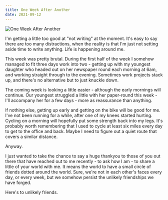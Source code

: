 ```yaml
---
title: One Week After Another
date: 2021-09-12
---
```


![One Week After Another](https://source.unsplash.com/d34DtRp1bqo/1600x900)

I'm getting a little too good at "not writing" at the moment. It's easy to say there are too many distractions, when the reality is that I'm just not setting aside time to write anything. Life is happening around me.

This week was pretty brutal. During the first half of the week I somehow managed to fit three days work into two - getting up with my youngest daughter who headed out on her newspaper round each morning at 6am, and working straight through to the evening. Sometimes work projects stack up, and there's no alternative but to just knuckle down.

The coming week is looking a little easier - although the early mornings will continue. Our youngest struggled a little with her paper-round this week - I'll accompany her for a few days - more as reassurance than anything.

If nothing else, getting up early and getting on the bike will be good for me. I've not been running for a while, after one of my knees started hurting. Cycling on a morning will hopefully put some strength back into my legs. It's probably worth remembering that I used to cycle at least six miles every day to get to the office and back. Maybe I need to figure out a quiet route that covers a similar distance.

Anyway.

I just wanted to take the chance to say a huge thankyou to those of you out there that have reached out to me recently - to ask how I am - to share a little of your world with me. It means the world to have a small circle of friends dotted around the world. Sure, we're not in each other's faces every day, or every week, but we somehow persist the unlikely friendships we have forged.

Here's to unlikely friends.